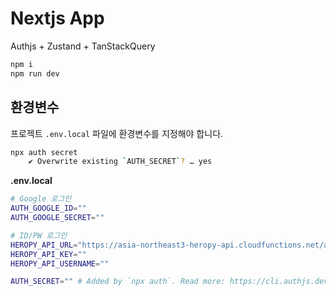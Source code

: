 # Nextjs App 

Authjs + Zustand + TanStackQuery

```bash
npm i
npm run dev
```

## 환경변수

프로젝트 `.env.local` 파일에 환경변수를 지정해야 합니다.

```bash
npx auth secret
    ✔ Overwrite existing `AUTH_SECRET`? … yes
```

__.env.local__

```bash
# Google 로그인
AUTH_GOOGLE_ID=""
AUTH_GOOGLE_SECRET=""

# ID/PW 로그인
HEROPY_API_URL="https://asia-northeast3-heropy-api.cloudfunctions.net/api"
HEROPY_API_KEY=""
HEROPY_API_USERNAME=""

AUTH_SECRET="" # Added by `npx auth`. Read more: https://cli.authjs.dev
```
